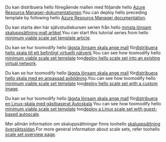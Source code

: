 <span data-ttu-id="1576f-101">Du kan distribuera hello föregående mallen med följande hello [Azure Resource Manager-dokumentationen](../articles/azure-resource-manager/resource-group-template-deploy.md).</span><span class="sxs-lookup"><span data-stu-id="1576f-101">You can deploy hello preceding template by following hello [Azure Resource Manager documentation](../articles/azure-resource-manager/resource-group-template-deploy.md).</span></span>

<span data-ttu-id="1576f-102">Du kan starta den här självstudiekursen serien från hello [minsta lönsam skaluppsättning mall artikel](../articles/virtual-machine-scale-sets/virtual-machine-scale-sets-mvss-start.md).</span><span class="sxs-lookup"><span data-stu-id="1576f-102">You can start this tutorial series from hello [minimum viable scale set template article](../articles/virtual-machine-scale-sets/virtual-machine-scale-sets-mvss-start.md).</span></span>

<span data-ttu-id="1576f-103">Du kan se hur toomodify hello [lägsta lönsam skala ange mall](../articles/virtual-machine-scale-sets/virtual-machine-scale-sets-mvss-start.md) för[distribuera hello skala till ett befintligt virtuellt nätverk](../articles/virtual-machine-scale-sets/virtual-machine-scale-sets-mvss-existing-vnet.md).</span><span class="sxs-lookup"><span data-stu-id="1576f-103">You can see how toomodify hello [minimum viable scale set template](../articles/virtual-machine-scale-sets/virtual-machine-scale-sets-mvss-start.md) too[deploy hello scale set into an existing virtual network](../articles/virtual-machine-scale-sets/virtual-machine-scale-sets-mvss-existing-vnet.md).</span></span>

<span data-ttu-id="1576f-104">Du kan se hur toomodify hello [lägsta lönsam skala ange mall](../articles/virtual-machine-scale-sets/virtual-machine-scale-sets-mvss-start.md) för[distribuera hello skala med en anpassad avbildning](../articles/virtual-machine-scale-sets/virtual-machine-scale-sets-mvss-custom-image.md).</span><span class="sxs-lookup"><span data-stu-id="1576f-104">You can see how toomodify hello [minimum viable scale set template](../articles/virtual-machine-scale-sets/virtual-machine-scale-sets-mvss-start.md) too[deploy hello scale set with a custom image](../articles/virtual-machine-scale-sets/virtual-machine-scale-sets-mvss-custom-image.md).</span></span>

<span data-ttu-id="1576f-105">Du kan se hur toomodify hello [lägsta lönsam skala ange mall](../articles/virtual-machine-scale-sets/virtual-machine-scale-sets-mvss-start.md) för[distribuera en Linux-skala med gästbaserat Autoskala](../articles/virtual-machine-scale-sets/virtual-machine-scale-sets-mvss-guest-based-autoscale-linux.md).</span><span class="sxs-lookup"><span data-stu-id="1576f-105">You can see how toomodify hello [minimum viable scale set template](../articles/virtual-machine-scale-sets/virtual-machine-scale-sets-mvss-start.md) too[deploy a Linux scale set with guest-based autoscale](../articles/virtual-machine-scale-sets/virtual-machine-scale-sets-mvss-guest-based-autoscale-linux.md).</span></span>

<span data-ttu-id="1576f-106">Mer allmän information om skaluppsättningar finns toohello [skaluppsättning översiktssidan](../articles/virtual-machine-scale-sets/virtual-machine-scale-sets-overview.md).</span><span class="sxs-lookup"><span data-stu-id="1576f-106">For more general information about scale sets, refer toohello [scale set overview page](../articles/virtual-machine-scale-sets/virtual-machine-scale-sets-overview.md).</span></span>
